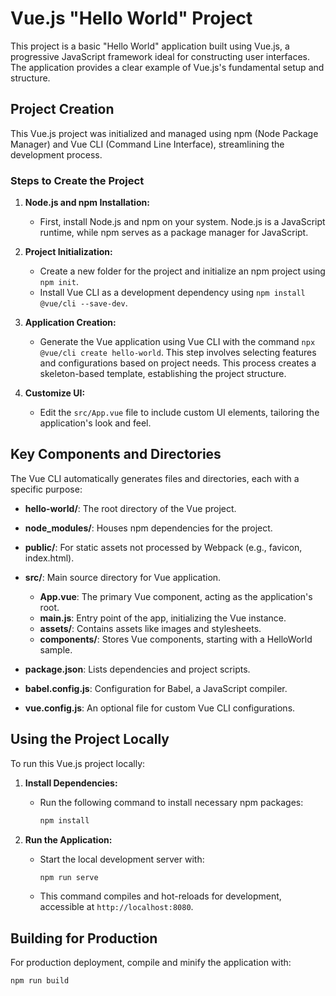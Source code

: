 # Vue.js "Hello World" Project

This project is a basic "Hello World" application built using Vue.js, a progressive JavaScript framework ideal for constructing user interfaces. The application provides a clear example of Vue.js's fundamental setup and structure.

## Project Creation

This Vue.js project was initialized and managed using npm (Node Package Manager) and Vue CLI (Command Line Interface), streamlining the development process.

### Steps to Create the Project

1. **Node.js and npm Installation:**
   - First, install Node.js and npm on your system. Node.js is a JavaScript runtime, while npm serves as a package manager for JavaScript.

2. **Project Initialization:**
   - Create a new folder for the project and initialize an npm project using `npm init`.
   - Install Vue CLI as a development dependency using `npm install @vue/cli --save-dev`.

3. **Application Creation:**
   - Generate the Vue application using Vue CLI with the command `npx @vue/cli create hello-world`. This step involves selecting features and configurations based on project needs. This process creates a skeleton-based template, establishing the project structure.

4. **Customize UI:**
   - Edit the `src/App.vue` file to include custom UI elements, tailoring the application's look and feel.

## Key Components and Directories

The Vue CLI automatically generates files and directories, each with a specific purpose:

- **hello-world/**: The root directory of the Vue project.
- **node_modules/**: Houses npm dependencies for the project.
- **public/**: For static assets not processed by Webpack (e.g., favicon, index.html).
- **src/**: Main source directory for Vue application.
   - **App.vue**: The primary Vue component, acting as the application's root.
   - **main.js**: Entry point of the app, initializing the Vue instance.
   - **assets/**: Contains assets like images and stylesheets.
   - **components/**: Stores Vue components, starting with a HelloWorld sample.

- **package.json**: Lists dependencies and project scripts.
- **babel.config.js**: Configuration for Babel, a JavaScript compiler.
- **vue.config.js**: An optional file for custom Vue CLI configurations.

## Using the Project Locally

To run this Vue.js project locally:

1. **Install Dependencies:**
   - Run the following command to install necessary npm packages:
     ```bash
     npm install
     ```

2. **Run the Application:**
   - Start the local development server with:
     ```bash
     npm run serve
     ```
   - This command compiles and hot-reloads for development, accessible at `http://localhost:8080`.

## Building for Production

For production deployment, compile and minify the application with:

```bash
npm run build
```

